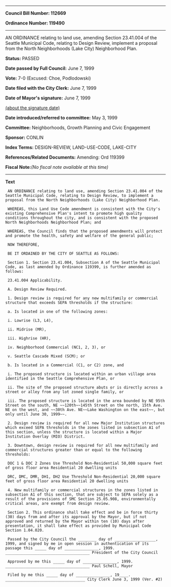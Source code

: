 

********

**Council Bill Number: 112669**
   
**Ordinance Number: 119490**
********

 AN ORDINANCE relating to land use, amending Section 23.41.004 of the Seattle Municipal Code, relating to Design Review, implement a proposal from the North Neighborhoods (Lake City) Neighborhood Plan.

**Status:** PASSED
   
**Date passed by Full Council:** June 7, 1999
   
**Vote:** 7-0 (Excused: Choe, Podlodowski)
   
**Date filed with the City Clerk:** June 7, 1999
   
**Date of Mayor's signature:** June 7, 1999
   
[(about the signature date)](/~public/approvaldate.htm)
   
   
   
**Date introduced/referred to committee:** May 3, 1999
   
**Committee:** Neighborhoods, Growth Planning and Civic Engagement
   
**Sponsor:** CONLIN
   
   
**Index Terms:** DESIGN-REVIEW, LAND-USE-CODE, LAKE-CITY

**References/Related Documents:** Amending: Ord 119399

**Fiscal Note:**_(No fiscal note available at this time)_

********

**Text**
   
```
 AN ORDINANCE relating to land use, amending Section 23.41.004 of the Seattle Municipal Code, relating to Design Review, to implement a proposal from the North Neighborhoods (Lake City) Neighborhood Plan.

 WHEREAS, this Land Use Code amendment is consistent with the City's existing Comprehensive Plan's intent to promote high quality conditions throughout the city, and is consistent with the proposed North Neighborhoods Neighborhood Plan; and

 WHEREAS, the Council finds that the proposed amendments will protect and promote the health, safety and welfare of the general public;

 NOW THEREFORE,

 BE IT ORDAINED BY THE CITY OF SEATTLE AS FOLLOWS:

 Section 1. Section 23.41.004, Subsection A of the Seattle Municipal Code, as last amended by Ordinance 119399, is further amended as follows:

 23.41.004 Applicability.

 A. Design Review Required.

 1. Design review is required for any new multifamily or commercial structure that exceeds SEPA thresholds if the structure:

 a. Is located in one of the following zones:

 i. Lowrise (L3, L4),

 ii. Midrise (MR),

 iii. Highrise (HR),

 iv. Neighborhood Commercial (NC1, 2, 3), or

 v. Seattle Cascade Mixed (SCM); or

 b. Is located in a Commercial (C1, or C2) zone, and

 i. The proposed structure is located within an urban village area identified in the Seattle Comprehensive Plan, or

 ii. The site of the proposed structure abuts or is directly across a street or alley from any lot zoned single family, or

 iii. The proposed structure is located in the area bounded by NE 95th Street on the south, NE ~~120th~~145th Street on the north, 15th Ave. NE on the west, and ~~30th Ave. NE~~Lake Washington on the east~~, but only until June 30, 1999~~.

 2. Design review is required for all new Major Institution structures which exceed SEPA thresholds in the zones listed in subsection A1 of this section, unless the structure is located within a Major Institution Overlay (MIO) District.

 3. Downtown, design review is required for all new multifamily and commercial structures greater than or equal to the following thresholds:

 DOC 1 & DOC 2 Zones Use Threshold Non-Residential 50,000 square feet of gross floor area Residential 20 dwelling units

 DRC, DMC, DMR, DH1, DH2 Use Threshold Non-Residential 20,000 square feet of gross floor area Residential 20 dwelling units

 4. New multifamily or commercial structures in the zones listed in subsection A1 of this section, that are subject to SEPA solely as a result of the provisions of SMC Section 25.05.908, environmentally critical areas, are exempt from design review.

 Section 2. This ordinance shall take effect and be in force thirty (30) days from and after its approval by the Mayor, but if not approved and returned by the Mayor within ten (10) days after presentation, it shall take effect as provided by Municipal Code Section 1.04.020.

 Passed by the City Council the ________ day of __________________, 1999, and signed by me in open session in authentication of its passage this _____ day of _______________, 1999. _____________________________________ President of the City Council

 Approved by me this _____ day of _______________, 1999. _____________________________________ Paul Schell, Mayor

 Filed by me this _____ day of _______________, 19____. ___________________________________ City Clerk June 3, 1999 (Ver. #2)

```
